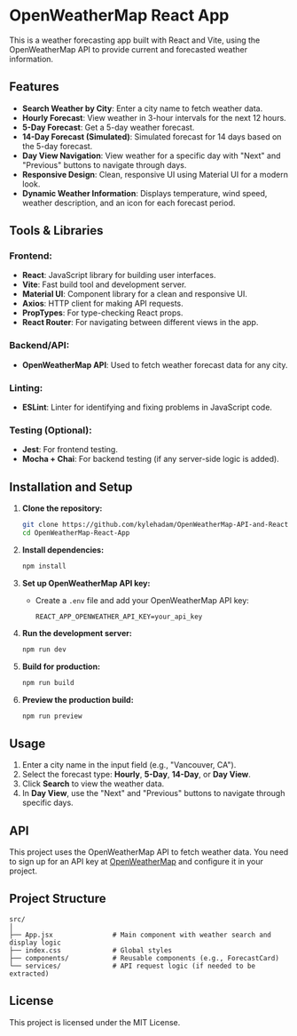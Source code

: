 # OpenWeatherMap React App

This is a weather forecasting app built with React and Vite, using the OpenWeatherMap API to provide current and forecasted weather information.

## Features

- **Search Weather by City**: Enter a city name to fetch weather data.
- **Hourly Forecast**: View weather in 3-hour intervals for the next 12 hours.
- **5-Day Forecast**: Get a 5-day weather forecast.
- **14-Day Forecast (Simulated)**: Simulated forecast for 14 days based on the 5-day forecast.
- **Day View Navigation**: View weather for a specific day with "Next" and "Previous" buttons to navigate through days.
- **Responsive Design**: Clean, responsive UI using Material UI for a modern look.
- **Dynamic Weather Information**: Displays temperature, wind speed, weather description, and an icon for each forecast period.

## Tools & Libraries

### Frontend:
- **React**: JavaScript library for building user interfaces.
- **Vite**: Fast build tool and development server.
- **Material UI**: Component library for a clean and responsive UI.
- **Axios**: HTTP client for making API requests.
- **PropTypes**: For type-checking React props.
- **React Router**: For navigating between different views in the app.

### Backend/API:
- **OpenWeatherMap API**: Used to fetch weather forecast data for any city.

### Linting:
- **ESLint**: Linter for identifying and fixing problems in JavaScript code.

### Testing (Optional):
- **Jest**: For frontend testing.
- **Mocha + Chai**: For backend testing (if any server-side logic is added).

## Installation and Setup

1. **Clone the repository:**
   ```bash
   git clone https://github.com/kylehadam/OpenWeatherMap-API-and-React.git
   cd OpenWeatherMap-React-App
   ```

2. **Install dependencies:**
   ```bash
   npm install
   ```

3. **Set up OpenWeatherMap API key:**
   - Create a `.env` file and add your OpenWeatherMap API key:
     ```
     REACT_APP_OPENWEATHER_API_KEY=your_api_key
     ```

4. **Run the development server:**
   ```bash
   npm run dev
   ```

5. **Build for production:**
   ```bash
   npm run build
   ```

6. **Preview the production build:**
   ```bash
   npm run preview
   ```

## Usage

1. Enter a city name in the input field (e.g., "Vancouver, CA").
2. Select the forecast type: **Hourly**, **5-Day**, **14-Day**, or **Day View**.
3. Click **Search** to view the weather data.
4. In **Day View**, use the "Next" and "Previous" buttons to navigate through specific days.

## API

This project uses the OpenWeatherMap API to fetch weather data. You need to sign up for an API key at [OpenWeatherMap](https://home.openweathermap.org/users/sign_up) and configure it in your project.

## Project Structure

```
src/
│
├── App.jsx               # Main component with weather search and display logic
├── index.css             # Global styles
├── components/           # Reusable components (e.g., ForecastCard)
└── services/             # API request logic (if needed to be extracted)
```

## License

This project is licensed under the MIT License.
